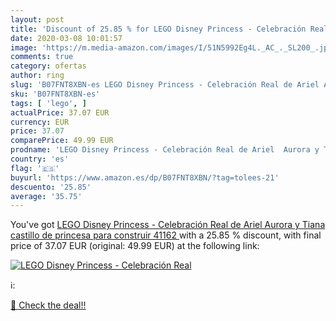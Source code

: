 ```yaml
---
layout: post
title: 'Discount of 25.85 % for LEGO Disney Princess - Celebración Real '
date: 2020-03-08 10:01:57
image: 'https://m.media-amazon.com/images/I/51N5992Eg4L._AC_._SL200_.jpg'
comments: true
category: ofertas
author: ring
slug: 'B07FNT8XBN-es LEGO Disney Princess - Celebración Real de Ariel Aurora y...'
sku: 'B07FNT8XBN-es'
tags: [ 'lego', ]
actualPrice: 37.07 EUR
currency: EUR
price: 37.07
comparePrice: 49.99 EUR
prodname: 'LEGO Disney Princess - Celebración Real de Ariel  Aurora y Tiana  castillo de princesa para construir  41162 '
country: 'es'
flag: '🇪🇸'
buyurl: 'https://www.amazon.es/dp/B07FNT8XBN/?tag=tolees-21'
descuento: '25.85'
average: '35.75'
---
```


You've got [LEGO Disney Princess - Celebración Real de Ariel  Aurora y Tiana  castillo de princesa para construir  41162 ](https://www.amazon.es/dp/B07FNT8XBN/?tag=tolees-21) with a  25.85 % discount, with final price of 37.07 EUR (original: 49.99 EUR) at the following link:

[![LEGO Disney Princess - Celebración Real ](https://m.media-amazon.com/images/I/51N5992Eg4L._AC_._SL200_.jpg)](https://www.amazon.es/dp/B07FNT8XBN/?tag=tolees-21)

ℹ️:


[🛒 Check the deal!!](https://www.amazon.es/dp/B07FNT8XBN/?tag=tolees-21)
